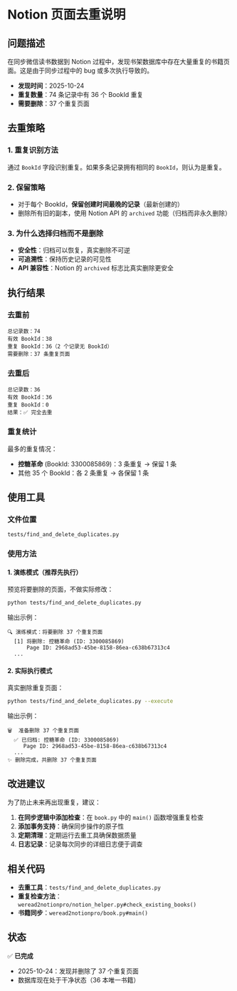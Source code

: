 # Notion 页面去重说明

## 问题描述

在同步微信读书数据到 Notion 过程中，发现书架数据库中存在大量重复的书籍页面。这是由于同步过程中的 bug 或多次执行导致的。

- **发现时间**：2025-10-24
- **重复数量**：74 条记录中有 36 个 BookId 重复
- **需要删除**：37 个重复页面

## 去重策略

### 1. 重复识别方法
通过 `BookId` 字段识别重复。如果多条记录拥有相同的 `BookId`，则认为是重复。

### 2. 保留策略
- 对于每个 BookId，**保留创建时间最晚的记录**（最新创建的）
- 删除所有旧的副本，使用 Notion API 的 `archived` 功能（归档而非永久删除）

### 3. 为什么选择归档而不是删除
- **安全性**：归档可以恢复，真实删除不可逆
- **可追溯性**：保持历史记录的可见性
- **API 兼容性**：Notion 的 `archived` 标志比真实删除更安全

## 执行结果

### 去重前
```
总记录数：74
有效 BookId：38
重复 BookId：36（2 个记录无 BookId）
需要删除：37 条重复页面
```

### 去重后
```
总记录数：36
有效 BookId：36
重复 BookId：0
结果：✅ 完全去重
```

### 重复统计
最多的重复情况：
- **控糖革命** (BookId: 3300085869)：3 条重复 → 保留 1 条
- 其他 35 个 BookId：各 2 条重复 → 各保留 1 条

## 使用工具

### 文件位置
```
tests/find_and_delete_duplicates.py
```

### 使用方法

#### 1. 演练模式（推荐先执行）
预览将要删除的页面，不做实际修改：
```bash
python tests/find_and_delete_duplicates.py
```

输出示例：
```
🔍 演练模式：将要删除 37 个重复页面
  [1] 将删除: 控糖革命 (ID: 3300085869)
      Page ID: 2968ad53-45be-8158-86ea-c638b67313c4
  ...
```

#### 2. 实际执行模式
真实删除重复页面：
```bash
python tests/find_and_delete_duplicates.py --execute
```

输出示例：
```
🗑️  准备删除 37 个重复页面
  ✅ 已归档: 控糖革命 (ID: 3300085869)
     Page ID: 2968ad53-45be-8158-86ea-c638b67313c4
  ...
✨ 删除完成，共删除 37 个重复页面
```

## 改进建议

为了防止未来再出现重复，建议：

1. **在同步逻辑中添加检查**：在 `book.py` 中的 `main()` 函数增强重复检查
2. **添加事务支持**：确保同步操作的原子性
3. **定期清理**：定期运行去重工具确保数据质量
4. **日志记录**：记录每次同步的详细日志便于调查

## 相关代码

- **去重工具**：`tests/find_and_delete_duplicates.py`
- **重复检查方法**：`weread2notionpro/notion_helper.py#check_existing_books()`
- **书籍同步**：`weread2notionpro/book.py#main()`

## 状态

✅ **已完成**
- 2025-10-24：发现并删除了 37 个重复页面
- 数据库现在处于干净状态（36 本唯一书籍）
